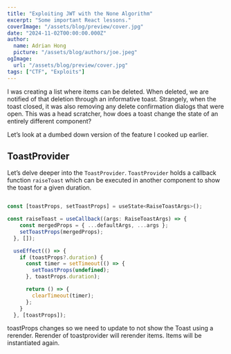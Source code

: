 ```yaml
---
title: "Exploiting JWT with the None Algorithm"
excerpt: "Some important React lessons."
coverImage: "/assets/blog/preview/cover.jpg"
date: "2024-11-02T00:00:00.000Z"
author:
  name: Adrian Hong
  picture: "/assets/blog/authors/joe.jpeg"
ogImage:
  url: "/assets/blog/preview/cover.jpg"
tags: ["CTF", "Exploits"]
---
```


I was creating a list where items can be deleted. When deleted, we are notified of that deletion through an informative toast. Strangely, when the toast closed, it was also removing any delete confirmation dialogs that were open. This was a head scratcher, how does a toast change the state of an entirely different component?

Let’s look at a dumbed down version of the feature I cooked up earlier.

## ToastProvider

Let’s delve deeper into the `ToastProvider`. `ToastProvider` holds a callback function `raiseToast` which can be executed in another component to show the toast for a given duration.

```js

const [toastProps, setToastProps] = useState<RaiseToastArgs>();

const raiseToast = useCallback((args: RaiseToastArgs) => {
    const mergedProps = { ...defaultArgs, ...args };
    setToastProps(mergedProps);
  }, []);

  useEffect(() => {
    if (toastProps?.duration) {
      const timer = setTimeout(() => {
        setToastProps(undefined);
      }, toastProps.duration);

      return () => {
        clearTimeout(timer);
      };
    }
  }, [toastProps]);

```

toastProps changes so we need to update to not show the Toast using a rerender. Rerender of toastprovider will rerender items. Items will be instantiated again.
